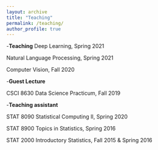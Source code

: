 ```yaml
---
layout: archive
title: "Teaching"
permalink: /teaching/
author_profile: true
---
```



-**Teaching**
Deep Learning, Spring 2021

Natural Language Processing, Spring 2021

Computer Vision, Fall 2020


-**Guest Lecture**

CSCI 8630 Data Science Practicum, Fall 2019

-**Teaching assistant**

STAT 8090 Statistical Computing II, Spring 2020

STAT 8900 Topics in Statistics, Spring 2016

STAT 2000 Introductory Statistics, Fall 2015 & Spring 2016
